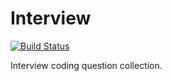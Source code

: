 # Interview
[![Build Status](https://travis-ci.org/czchen/interview.svg?branch=master)](https://travis-ci.org/czchen/interview)

Interview coding question collection.
